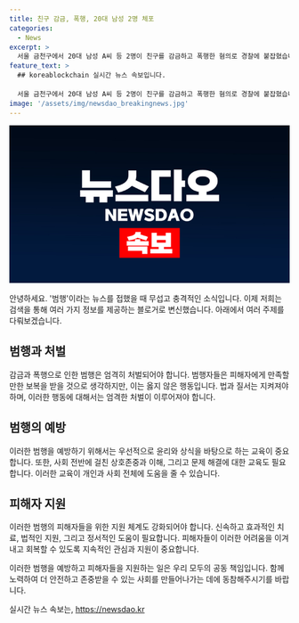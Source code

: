 ```yaml
---
title: 친구 감금, 폭행, 20대 남성 2명 체포
categories:
  - News
excerpt: >
  서울 금천구에서 20대 남성 A씨 등 2명이 친구를 감금하고 폭행한 혐의로 경찰에 붙잡혔습니다. A씨 등은 피해 남성을 자택으로 데려가 폭행한 후 4시간 넘게 감금한 것으로 전해졌으며, 주변 주민의 신고로 경찰에게 발견되었습니다. 이들은 A씨가 좋아하는 여성을 피해 남성이 만났다는 이유로 범행한 것으로 조사 중이며, 구속영장 신청 여부를 검토 중에 있습니다. (사진=미포함)
feature_text: >
  ## koreablockchain 실시간 뉴스 속보입니다.

  서울 금천구에서 20대 남성 A씨 등 2명이 친구를 감금하고 폭행한 혐의로 경찰에 붙잡혔습니다. A씨 등은 피해 남성을 자택으로 데려가 폭행한 후 4시간 넘게 감금한 것으로 전해졌으며, 주변 주민의 신고로 경찰에게 발견되었습니다. 이들은 A씨가 좋아하는 여성을 피해 남성이 만났다는 이유로 범행한 것으로 조사 중이며, 구속영장 신청 여부를 검토 중에 있습니다. (사진=미포함)
image: '/assets/img/newsdao_breakingnews.jpg'
---
```


<p><img src="/assets/img/newsdao_breakingnews.jpg" alt="koreablockchain 속보" /></p>

<p>안녕하세요. '범행'이라는 뉴스를 접했을 때 무섭고 충격적인 소식입니다. 이제 저희는 검색을 통해 여러 가지 정보를 제공하는 블로거로 변신했습니다. 아래에서 여러 주제를 다뤄보겠습니다.</p>

<h2 data-ke-size="size26">범행과 처벌</h2>

<p>감금과 폭행으로 인한 범행은 엄격히 처벌되어야 합니다. 범행자들은 피해자에게 만족할 만한 보복을 받을 것으로 생각하지만, 이는 옳지 않은 행동입니다. 법과 질서는 지켜져야 하며, 이러한 행동에 대해서는 엄격한 처벌이 이루어져야 합니다.</p>

<h2 data-ke-size="size26">범행의 예방</h2>

<p>이러한 범행을 예방하기 위해서는 우선적으로 윤리와 상식을 바탕으로 하는 교육이 중요합니다. 또한, 사회 전반에 걸친 상호존중과 이해, 그리고 문제 해결에 대한 교육도 필요합니다. 이러한 교육이 개인과 사회 전체에 도움을 줄 수 있습니다.</p>

<h2 data-ke-size="size26">피해자 지원</h2>

<p>이러한 범행의 피해자들을 위한 지원 체계도 강화되어야 합니다. 신속하고 효과적인 치료, 법적인 지원, 그리고 정서적인 도움이 필요합니다. 피해자들이 이러한 어려움을 이겨내고 회복할 수 있도록 지속적인 관심과 지원이 중요합니다.</p>

<p>이러한 범행을 예방하고 피해자들을 지원하는 일은 우리 모두의 공동 책임입니다. 함께 노력하여 더 안전하고 존중받을 수 있는 사회를 만들어나가는 데에 동참해주시기를 바랍니다.</p>
실시간 뉴스 속보는, <a href="https://newsdao.kr" rel="dofollow">https://newsdao.kr</a>


